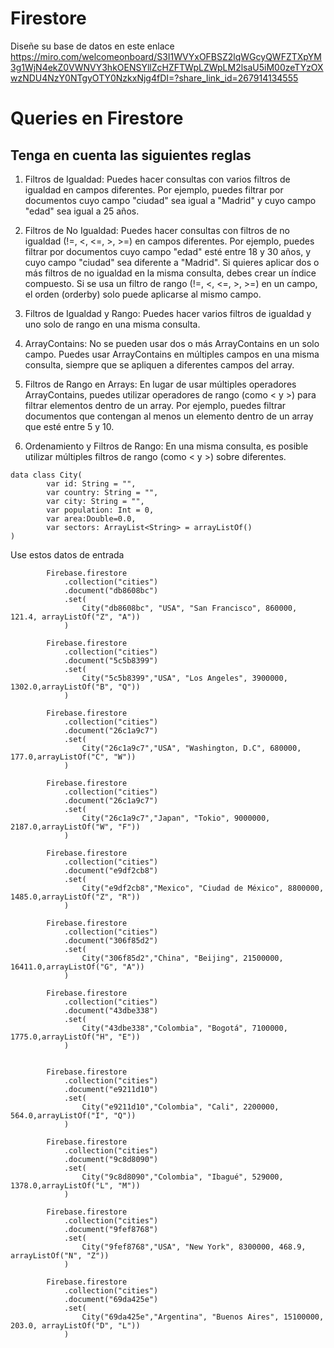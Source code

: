 # Firestore

Diseñe su base de datos en este enlace <br>
https://miro.com/welcomeonboard/S3I1WVYxOFBSZ2lqWGcyQWFZTXpYM3g1WjN4ekZ0VWNVY3hkOENSYllZcHZFTWpLZWpLM2lsaU5iM00zeTYzOXwzNDU4NzY0NTgyOTY0NzkxNjg4fDI=?share_link_id=267914134555

# Queries en Firestore


## Tenga en cuenta las siguientes reglas
1. Filtros de Igualdad:
Puedes hacer consultas con varios filtros de igualdad en campos diferentes. Por ejemplo, puedes filtrar por documentos cuyo campo "ciudad" sea igual a "Madrid" y cuyo campo "edad" sea igual a 25 años.

2. Filtros de No Igualdad:
Puedes hacer consultas con filtros de no igualdad (!=, <, <=, >, >=) en campos diferentes. Por ejemplo, puedes filtrar por documentos cuyo campo "edad" esté entre 18 y 30 años, y cuyo campo "ciudad" sea diferente a "Madrid".
Si quieres aplicar dos o más filtros de no igualdad en la misma consulta, debes crear un índice compuesto.
Si se usa un filtro de rango (!=, <, <=, >, >=) en un campo, el orden (orderby) solo puede aplicarse al mismo campo.

3. Filtros de Igualdad y Rango:
Puedes hacer varios filtros de igualdad y uno solo de rango en una misma consulta.

4. ArrayContains:
No se pueden usar dos o más ArrayContains en un solo campo. Puedes usar ArrayContains en múltiples campos en una misma consulta, siempre que se apliquen a diferentes campos del array.

5. Filtros de Rango en Arrays:
En lugar de usar múltiples operadores ArrayContains, puedes utilizar operadores de rango (como < y >) para filtrar elementos dentro de un array. Por ejemplo, puedes filtrar documentos que contengan al menos un elemento dentro de un array que esté entre 5 y 10.

6. Ordenamiento y Filtros de Rango:
En una misma consulta, es posible utilizar múltiples filtros de rango (como < y >) sobre diferentes.

```
data class City(
        var id: String = "",
        var country: String = "",
        var city: String = "",
        var population: Int = 0,
        var area:Double=0.0,
        var sectors: ArrayList<String> = arrayListOf()
)
```

Use estos datos de entrada
```
        Firebase.firestore
            .collection("cities")
            .document("db8608bc")
            .set(
                City("db8608bc", "USA", "San Francisco", 860000, 121.4, arrayListOf("Z", "A"))
            )

        Firebase.firestore
            .collection("cities")
            .document("5c5b8399")
            .set(
                City("5c5b8399","USA", "Los Angeles", 3900000,  1302.0,arrayListOf("B", "Q"))
            )

        Firebase.firestore
            .collection("cities")
            .document("26c1a9c7")
            .set(
                City("26c1a9c7","USA", "Washington, D.C", 680000, 177.0,arrayListOf("C", "W"))
            )

        Firebase.firestore
            .collection("cities")
            .document("26c1a9c7")
            .set(
                City("26c1a9c7","Japan", "Tokio", 9000000, 2187.0,arrayListOf("W", "F"))
            )

        Firebase.firestore
            .collection("cities")
            .document("e9df2cb8")
            .set(
                City("e9df2cb8","Mexico", "Ciudad de México", 8800000, 1485.0,arrayListOf("Z", "R"))
            )

        Firebase.firestore
            .collection("cities")
            .document("306f85d2")
            .set(
                City("306f85d2","China", "Beijing", 21500000, 16411.0,arrayListOf("G", "A"))
            )

        Firebase.firestore
            .collection("cities")
            .document("43dbe338")
            .set(
                City("43dbe338","Colombia", "Bogotá", 7100000, 1775.0,arrayListOf("H", "E"))
            )


        Firebase.firestore
            .collection("cities")
            .document("e9211d10")
            .set(
                City("e9211d10","Colombia", "Cali", 2200000, 564.0,arrayListOf("I", "Q"))
            )

        Firebase.firestore
            .collection("cities")
            .document("9c8d8090")
            .set(
                City("9c8d8090","Colombia", "Ibagué", 529000, 1378.0,arrayListOf("L", "M"))
            )

        Firebase.firestore
            .collection("cities")
            .document("9fef8768")
            .set(
                City("9fef8768","USA", "New York", 8300000, 468.9, arrayListOf("N", "Z"))
            )

        Firebase.firestore
            .collection("cities")
            .document("69da425e")
            .set(
                City("69da425e","Argentina", "Buenos Aires", 15100000, 203.0, arrayListOf("D", "L"))
            )


```

